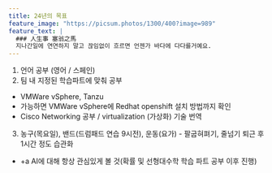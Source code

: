```yaml
---
title: 24년의 목표
feature_image: "https://picsum.photos/1300/400?image=989"
feature_text: |
  ### 人生事 塞翁之馬
  지나간일에 연연하지 말고 끊임없이 흐르면 언젠가 바다에 다다를거예요.
---
```


1. 언어 공부 (영어 / 스페인)
2. 팀 내 지정된 학습파트에 맞춰 공부
- VMWare vSphere, Tanzu
- 가능하면 VMWare vSphere에 Redhat openshift 설치 방법까지 확인
- Cisco Networking 공부 / virtualization (가상화) 기술 번역
3. 농구(목요일), 밴드(드럼패드 연습 9시전), 운동(요가) - 팔굽혀펴기, 줄넘기 퇴근 후 1시간 정도 습관화
- +a AI에 대해 항상 관심있게 볼 것(확률 및 선형대수학 학습 파트 공부 이후 진행)
